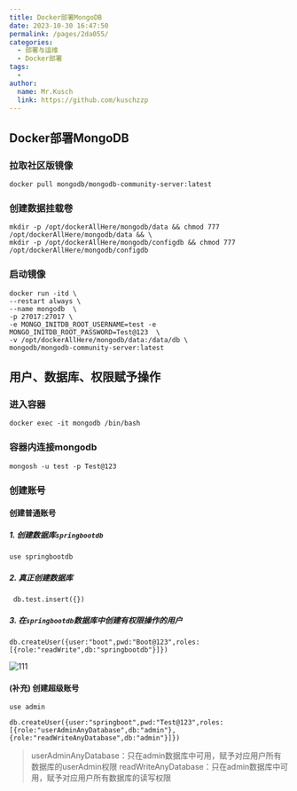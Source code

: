 ```yaml
---
title: Docker部署MongoDB
date: 2023-10-30 16:47:50
permalink: /pages/2da055/
categories:
  - 部署与运维
  - Docker部署
tags:
  - 
author: 
  name: Mr.Kusch
  link: https://github.com/kuschzzp
---
```



## Docker部署MongoDB

### 拉取社区版镜像

```shell
docker pull mongodb/mongodb-community-server:latest
```

### 创建数据挂载卷

```shell
mkdir -p /opt/dockerAllHere/mongodb/data && chmod 777 /opt/dockerAllHere/mongodb/data && \
mkdir -p /opt/dockerAllHere/mongodb/configdb && chmod 777 /opt/dockerAllHere/mongodb/configdb
```

### 启动镜像

```shell
docker run -itd \
--restart always \
--name mongodb  \
-p 27017:27017 \
-e MONGO_INITDB_ROOT_USERNAME=test -e MONGO_INITDB_ROOT_PASSWORD=Test@123  \
-v /opt/dockerAllHere/mongodb/data:/data/db \
mongodb/mongodb-community-server:latest
```

## 用户、数据库、权限赋予操作

### 进入容器
```shell
docker exec -it mongodb /bin/bash
```
### 容器内连接mongodb
```shell
mongosh -u test -p Test@123
```

### 创建账号

#### 创建普通账号
##### 1. 创建数据库`springbootdb`
```shell
use springbootdb
```
##### 2. 真正创建数据库
```shell
 db.test.insert({})
```
##### 3. 在`springbootdb`数据库中创建有权限操作的用户
```shell
db.createUser({user:"boot",pwd:"Boot@123",roles:[{role:"readWrite",db:"springbootdb"}]})
```
![111](https://img.superkusch.fun/docs/20231030174841.png)
#### (补充) 创建超级账号
```shell
use admin
```

```shell
db.createUser({user:"springboot",pwd:"Test@123",roles:[{role:"userAdminAnyDatabase",db:"admin"},{role:"readWriteAnyDatabase",db:"admin"}]})
```

> userAdminAnyDatabase：只在admin数据库中可用，赋予对应用户所有数据库的userAdmin权限
> readWriteAnyDatabase：只在admin数据库中可用，赋予对应用户所有数据库的读写权限
